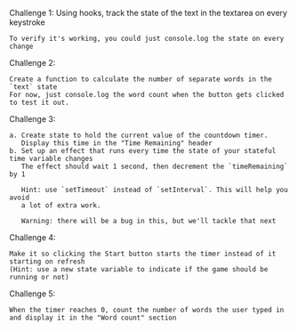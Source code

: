 Challenge 1: Using hooks, track the state of the text in the textarea on every keystroke
 
    To verify it's working, you could just console.log the state on every change

 Challenge 2:
   
    Create a function to calculate the number of separate words in the `text` state
    For now, just console.log the word count when the button gets clicked to test it out.
   
Challenge 3:
   
    a. Create state to hold the current value of the countdown timer.
       Display this time in the "Time Remaining" header
    b. Set up an effect that runs every time the state of your stateful time variable changes
       The effect should wait 1 second, then decrement the `timeRemaining` by 1
 
       Hint: use `setTimeout` instead of `setInterval`. This will help you avoid
       a lot of extra work.

       Warning: there will be a bug in this, but we'll tackle that next
 
   
Challenge 4:
   
    Make it so clicking the Start button starts the timer instead of it starting on refresh
    (Hint: use a new state variable to indicate if the game should be running or not)
   
Challenge 5:
   
    When the timer reaches 0, count the number of words the user typed in
    and display it in the "Word count" section
  
